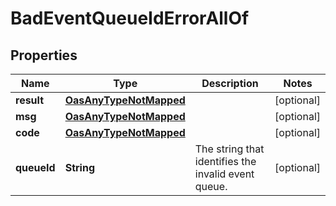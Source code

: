 

# BadEventQueueIdErrorAllOf

## Properties

Name | Type | Description | Notes
------------ | ------------- | ------------- | -------------
**result** | [**OasAnyTypeNotMapped**](.md) |  |  [optional]
**msg** | [**OasAnyTypeNotMapped**](.md) |  |  [optional]
**code** | [**OasAnyTypeNotMapped**](.md) |  |  [optional]
**queueId** | **String** | The string that identifies the invalid event queue.  |  [optional]




